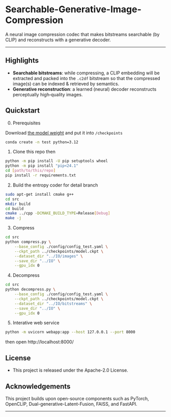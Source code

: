 # Searchable-Generative-Image-Compression
A neural image compression codec that makes bitstreams searchable (by CLIP) and reconstructs with a generative decoder.

---

## Highlights
- **Searchable bitstreams**: while compressing, a CLIP embedding will be extracted and packed into the `.c2df` bitstream so that the compressed image(s) can be indexed & retrieved by semantics.
- **Generative reconstruction**: a learned (neural) decoder reconstructs perceptually high‑quality images.

## Quickstart

0) Prerequisites

Download [the model weight](https://huggingface.co/Hsuan-Wei/model/tree/main) and put it into `/checkpoints`

```bash
conda create -n test python=3.12
```

1) Clone this repo then

```bash
python -m pip install -U pip setuptools wheel
python -m pip install "pip<24.1"
cd [path/to/this/repo]
pip install -r requirements.txt
```

2) Build the entropy coder for detail branch

```bash
sudo apt-get install cmake g++
cd src
mkdir build
cd build
cmake ../cpp -DCMAKE_BUILD_TYPE=Release[Debug]
make -j
```

3) Compress

```bash
cd src
python compress.py \
    --base_config ./config/config_test.yaml \
    --ckpt_path ../checkpoints/model.ckpt \
    --dataset_dir "../IO/images" \
    --save_dir "../IO" \
    --gpu_idx 0
```

4) Decompress

```bash
cd src
python decompress.py \
    --base_config ./config/config_test.yaml \
    --ckpt_path ../checkpoints/model.ckpt \
    --dataset_dir "../IO/bitstreams" \
    --save_dir "../IO" \
    --gpu_idx 0
```

5) Interative web service

```bash
python -m uvicorn webapp:app --host 127.0.0.1 --port 8000
```

then open http://localhost:8000/

## License
- This project is released under the Apache-2.0 License.

## Acknowledgements
This project builds upon open-source components such as PyTorch, OpenCLIP, Dual-generative-Latent-Fusion, FAISS, and FastAPI.

---
